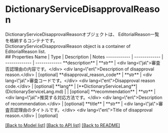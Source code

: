 # DictionaryServiceDisapprovalReason

<div lang=\"ja\">DictionaryServiceDisapprovalReasonオブジェクトは、 EditorialReason一覧を格納するコンテナです。</div> <div lang=\"en\">DictionaryServiceDisapprovalReason object is a container of EditorialReason list.</div> 
## Properties
Name | Type | Description | Notes
------------ | ------------- | ------------- | -------------
**description** | **str** | &lt;div lang&#x3D;\&quot;ja\&quot;&gt;審査否認理由の内容です。&lt;/div&gt; &lt;div lang&#x3D;\&quot;en\&quot;&gt;Description of disapproval reason.&lt;/div&gt;  | [optional] 
**disapproval_reason_code** | **str** | &lt;div lang&#x3D;\&quot;ja\&quot;&gt;審査コードです。&lt;/div&gt; &lt;div lang&#x3D;\&quot;en\&quot;&gt;Disapproval reason code.&lt;/div&gt;  | [optional] 
**lang** | [**DictionaryServiceLang**](DictionaryServiceLang.md) |  | [optional] 
**recommendation** | **str** | &lt;div lang&#x3D;\&quot;ja\&quot;&gt;推奨する対応方法です。&lt;/div&gt; &lt;div lang&#x3D;\&quot;en\&quot;&gt;Description of recommendation.&lt;/div&gt;  | [optional] 
**title** | **str** | &lt;div lang&#x3D;\&quot;ja\&quot;&gt;審査否認理由のタイトルです。&lt;/div&gt; &lt;div lang&#x3D;\&quot;en\&quot;&gt;Title of disapproval reason.&lt;/div&gt;  | [optional] 

[[Back to Model list]](../README.md#documentation-for-models) [[Back to API list]](../README.md#documentation-for-api-endpoints) [[Back to README]](../README.md)


